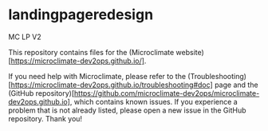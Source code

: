 # landingpageredesign
MC LP V2

This repository contains files for the (Microclimate website)[https://microclimate-dev2ops.github.io/].

If you need help with Microclimate, please refer to the (Troubleshooting)[https://microclimate-dev2ops.github.io/troubleshooting#doc] page and the (GitHub repository)[https://github.com/microclimate-dev2ops/microclimate-dev2ops.github.io], which contains known issues. If you experience a problem that is not already listed, please open a new issue in the GitHub repository. Thank you!
